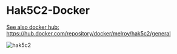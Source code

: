 # Hak5C2-Docker


[See also docker hub: ](https://hub.docker.com/repository/docker/melroy/hak5c2/general)https://hub.docker.com/repository/docker/melroy/hak5c2/general

![hak5c2](https://github.com/MelroyB/Hak5C2-Docker/assets/39052594/0a02f898-fecc-447f-b3c1-964324f07143)

